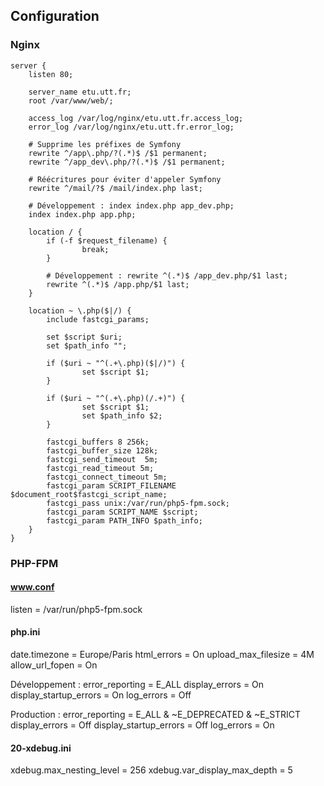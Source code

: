 
## Configuration

### Nginx

    server {
        listen 80;

        server_name etu.utt.fr;
        root /var/www/web/;

        access_log /var/log/nginx/etu.utt.fr.access_log;
        error_log /var/log/nginx/etu.utt.fr.error_log;

        # Supprime les préfixes de Symfony
        rewrite ^/app\.php/?(.*)$ /$1 permanent;
        rewrite ^/app_dev\.php/?(.*)$ /$1 permanent;

        # Réécritures pour éviter d'appeler Symfony
        rewrite ^/mail/?$ /mail/index.php last;

        # Développement : index index.php app_dev.php;
        index index.php app.php;

        location / {
            if (-f $request_filename) {
                    break;
            }

            # Développement : rewrite ^(.*)$ /app_dev.php/$1 last;
            rewrite ^(.*)$ /app.php/$1 last;
        }

        location ~ \.php($|/) {
            include fastcgi_params;

            set $script $uri;
            set $path_info "";

            if ($uri ~ "^(.+\.php)($|/)") {
                    set $script $1;
            }

            if ($uri ~ "^(.+\.php)(/.+)") {
                    set $script $1;
                    set $path_info $2;
            }

            fastcgi_buffers 8 256k;
            fastcgi_buffer_size 128k;
            fastcgi_send_timeout  5m;
            fastcgi_read_timeout 5m;
            fastcgi_connect_timeout 5m;
            fastcgi_param SCRIPT_FILENAME $document_root$fastcgi_script_name;
            fastcgi_pass unix:/var/run/php5-fpm.sock;
            fastcgi_param SCRIPT_NAME $script;
            fastcgi_param PATH_INFO $path_info;
        }
    }

### PHP-FPM

#### www.conf

listen = /var/run/php5-fpm.sock

#### php.ini

date.timezone = Europe/Paris
html_errors = On
upload_max_filesize = 4M
allow_url_fopen = On

Développement :
    error_reporting = E_ALL
    display_errors = On
    display_startup_errors = On
    log_errors = Off

Production :
    error_reporting = E_ALL & ~E_DEPRECATED & ~E_STRICT
    display_errors = Off
    display_startup_errors = Off
    log_errors = On

#### 20-xdebug.ini

xdebug.max_nesting_level = 256
xdebug.var_display_max_depth = 5
